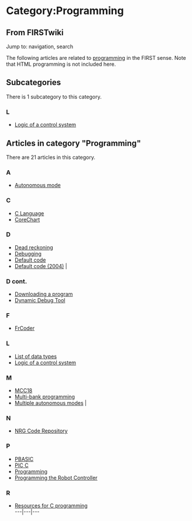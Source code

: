 # Category:Programming

## From FIRSTwiki

Jump to: navigation, search

The following articles are related to [programming](programming) in the FIRST sense. Note that HTML programming is not included here.

## Subcategories

There is 1 subcategory to this category.

### L

- [Logic of a control system](Category:Logic_of_a_control_system "Category:Logic of a control system")

## Articles in category "Programming"

There are 21 articles in this category.

### A

- [Autonomous mode](autonomous-mode)

### C

- [C Language](C_Language "C Language")
- [CoreChart](CoreChart "CoreChart")

### D

- [Dead reckoning](dead-reckoning)
- [Debugging](Debugging "Debugging")
- [Default code](Default_code "Default code")
- [Default code (2004)](Default_code_%282004%29 "Default code \(2004\)") |

### D cont.

- [Downloading a program](Downloading_a_program "Downloading a program")
- [Dynamic Debug Tool](Dynamic_Debug_Tool "Dynamic Debug Tool")

### F

- [FrCoder](FrCoder "FrCoder")

### L

- [List of data types](List_of_data_types "List of data types")
- [Logic of a control system](Logic_of_a_control_system "Logic of a control system")

### M

- [MCC18](MCC18 "MCC18")
- [Multi-bank programming](Multi-bank_programming "Multi-bank programming")
- [Multiple autonomous modes](Multiple_autonomous_modes "Multiple autonomous modes") |

### N

- [NRG Code Repository](NRG_Code_Repository "NRG Code Repository")

### P

- [PBASIC](PBASIC "PBASIC")
- [PIC C](PIC_C "PIC C")
- [Programming](programming)
- [Programming the Robot Controller](Programming_the_Robot_Controller "Programming the Robot Controller")

### R

- [Resources for C programming](Resources_for_C_programming "Resources for C programming")<br>
  ---|---|---
